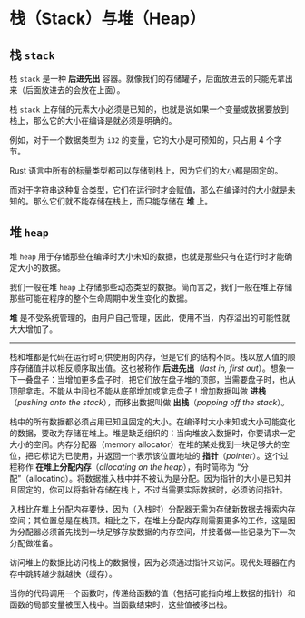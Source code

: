 # 栈（Stack）与堆（Heap）

## 栈 `stack`

栈 `stack` 是一种 **后进先出** 容器。就像我们的存储罐子，后面放进去的只能先拿出来（后面放进去的会放在上面）。

栈 `stack` 上存储的元素大小必须是已知的，也就是说如果一个变量或数据要放到栈上，那么它的大小在编译是就必须是明确的。

例如，对于一个数据类型为 `i32` 的变量，它的大小是可预知的，只占用 4 个字节。

Rust 语言中所有的标量类型都可以存储到栈上，因为它们的大小都是固定的。

而对于字符串这种复合类型，它们在运行时才会赋值，那么在编译时的大小就是未知的。那么它们就不能存储在栈上，而只能存储在 **堆** 上。

## 堆 `heap`

堆 `heap` 用于存储那些在编译时大小未知的数据，也就是那些只有在运行时才能确定大小的数据。

我们一般在堆 `heap` 上存储那些动态类型的数据。简而言之，我们一般在堆上存储那些可能在程序的整个生命周期中发生变化的数据。

**堆** 是不受系统管理的，由用户自己管理，因此，使用不当，内存溢出的可能性就大大增加了。

----

栈和堆都是代码在运行时可供使用的内存，但是它们的结构不同。栈以放入值的顺序存储值并以相反顺序取出值。这也被称作 **后进先出**（*last in, first out*）。想象一下一叠盘子：当增加更多盘子时，把它们放在盘子堆的顶部，当需要盘子时，也从顶部拿走。不能从中间也不能从底部增加或拿走盘子！增加数据叫做 **进栈**（*pushing onto the stack*），而移出数据叫做 **出栈**（*popping off the stack*）。

栈中的所有数据都必须占用已知且固定的大小。在编译时大小未知或大小可能变化的数据，要改为存储在堆上。堆是缺乏组织的：当向堆放入数据时，你要请求一定大小的空间。内存分配器（memory allocator）在堆的某处找到一块足够大的空位，把它标记为已使用，并返回一个表示该位置地址的 **指针**（*pointer*）。这个过程称作 **在堆上分配内存**（*allocating on the heap*），有时简称为 “分配”（allocating）。将数据推入栈中并不被认为是分配。因为指针的大小是已知并且固定的，你可以将指针存储在栈上，不过当需要实际数据时，必须访问指针。

入栈比在堆上分配内存要快，因为（入栈时）分配器无需为存储新数据去搜索内存空间；其位置总是在栈顶。相比之下，在堆上分配内存则需要更多的工作，这是因为分配器必须首先找到一块足够存放数据的内存空间，并接着做一些记录为下一次分配做准备。

访问堆上的数据比访问栈上的数据慢，因为必须通过指针来访问。现代处理器在内存中跳转越少就越快（缓存）。

当你的代码调用一个函数时，传递给函数的值（包括可能指向堆上数据的指针）和函数的局部变量被压入栈中。当函数结束时，这些值被移出栈。